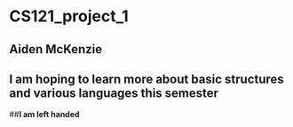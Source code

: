 # CS121_project_1

## Aiden McKenzie

## I am hoping to learn more about basic structures and various languages this semester

##**I am left handed**
